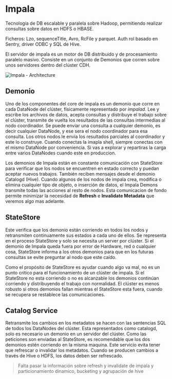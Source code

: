 # Impala



Tecnologia de DB escalable y paralela sobre Hadoop, permitiendo realizar consultas sobre datos en HDFS o HBASE.

Ficheros: Lzo, sequenceTitle, Avro, RcFile y parquet. Auth rol basado en Sentry, driver ODBC y SQL de Hive.

El servidor de impala es un motor de DB distribuido y de procesamiento paralelo masivo. Consiste en un conjunto de Demonios que corren sobre unos servidores dentro del clúster CDH.

![Impala - Architecture](https://www.tutorialspoint.com/impala/images/impala_architecture.jpg)

## Demonio

Uno de los componentes del core de impala es un demonio que corre en cada DataNode del clúster, físicamente representado por *impalad*. Lee y escribe los archivos de datos, acepta consultas y distribuye el trabajo sobre el clúster, transmite de vuelta los resultados de las consultas intermedias al nodo coordinador. Se puede enviar una consulta a cualquier demonio, es decir cualquier DataNode, y ese sera el nodo coordinador para esa consulta. Los otros nodos le envía los resultados parciales al coordinador y este lo construye. Cuando conectas la imapla shell, siempre conectas con el mismo DataNode por conveniencia. Si vas a explorar y repartiras la carga entre varios DataNodes cuando este en produccion.

Los demonios de Impala están en constante comunicación con StateStore para verificar que los nodos se encuentren en estado correcto y puedan aceptar nuevos trabajos. También reciben mensajes desde el demonio Catalogd (Hive). Cuando algunos de los nodos de impala crea, modifica o elimina cualquier tipo de objeto, o inserción de datos, el Impala Demons transmite todas las acciones al resto de nodos. Esta comunicacion de fondo permite minimizar la necesidad de **Refresh** e **Invalidate Metadata** que veremos algo mas adelante.

## StateStore

Este verifica que los demonio están corriendo en todos los nodos y retransmiten continuamente sus estados a cada uno de ellos. Se representa en el proceso StateStore y solo se necesita un server por clúster. Si el demonio de Impala queda fuera por error de Hardware, red o cualquier cosa, StateStore informa a los otros demonios  para que en los futuras consultas se evite preguntar al nodo que este caído.

Como el propósito de StateStore es ayudar cuando algo va mal, no es un punto critico para el funcionamiento de un clúster de impala. Si el StateStore no esta corriendo o no es alcanzable los demonios continúan corriendo y distribuyendo el trabajo con normalidad. El clúster es menos robusto si otros demonios fallan mientras el StateStore esta fuera, cuando se recupera se restablece las comunicaciones.

## Catalog Service

Retransmite los cambios en los metadatos se hacen con las sentencias SQL de todos los DataNodes del clúster. Esta representados como catalogd, solo es necesario un demonio en un servidor del clúster. Como las peticiones son enviadas al StateStore, es recomendable que los dos demonios estén corriendo en la misma maquina. Este servicio evita tener que refrescar o invalidar los metadatos. Cuando se producen cambios a través de Hive o HDFS, los datos deben ser refrescado.

> Falta pasar la información sobre refresh y invalidate de impala y particionamiento dinamico, bucketing y agrupación de hive